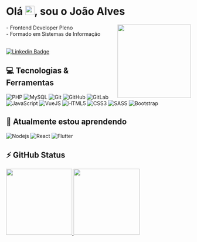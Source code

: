 
<h1 align = "justify"> Olá <img src="https://media.giphy.com/media/hvRJCLFzcasrR4ia7z/giphy.gif" width="25px">, sou o João Alves</h1>
<img align="right" width="200" src="https://media.giphy.com/media/QMHoU66sBXqqLqYvGO/giphy.gif" />
- Frontend Developer Pleno <br>
- Formado em Sistemas de Informação
<br><br>

[![Linkedin Badge](https://img.shields.io/badge/-joaoAlves-blue?style=for-the-badge&logo=Linkedin&logoColor=white&link=https://www.linkedin.com/in/natanael-de-sousa-leite-57980725/)](https://www.linkedin.com/in/natanael-de-sousa-leite-57980725/)


## 💻 Tecnologias & Ferramentas

![PHP](https://img.shields.io/badge/PHP-777BB4?style=for-the-badge&logo=php&logoColor=white)
![MySQL](https://img.shields.io/badge/MySQL-00000F?style=for-the-badge&logo=mysql&logoColor=white)
![Git](https://img.shields.io/badge/-Git-black?style=for-the-badge&logo=git)
![GitHub](https://img.shields.io/badge/-GitHub-181717?style=for-the-badge&logo=github)
![GitLab](https://img.shields.io/badge/-GitLab-FCA121?style=for-the-badge&logo=gitlab)
![JavaScript](https://img.shields.io/badge/JavaScript-F7DF1E?style=for-the-badge&logo=javascript&logoColor=black)
![VueJS](https://img.shields.io/badge/Vue.js-35495E?style=for-the-badge&logo=vue.js&logoColor=4FC08D)
![HTML5](https://img.shields.io/badge/HTML5-E34F26?style=for-the-badge&logo=html5&logoColor=white)
![CSS3](https://img.shields.io/badge/CSS3-1572B6?style=for-the-badge&logo=css3&logoColor=white)
![SASS](https://img.shields.io/badge/Sass-CC6699?style=for-the-badge&logo=sass&logoColor=white)
![Bootstrap](https://img.shields.io/badge/Bootstrap-563D7C?style=for-the-badge&logo=bootstrap&logoColor=white)

## 🚀 Atualmente estou aprendendo

![Nodejs](https://img.shields.io/badge/Node.js-43853D?style=for-the-badge&logo=node.js&logoColor=white)
![React](https://img.shields.io/badge/React-20232A?style=for-the-badge&logo=react&logoColor=61DAFB)
![Flutter](https://img.shields.io/badge/Flutter-02569B?style=for-the-badge&logo=flutter&logoColor=white)



## ⚡ GitHub Status

<!--![Github Stats](https://github-readme-stats.vercel.app/api?username=joaoalvesjf&show_icons=true&count_private=true&show_icons=true&include_all_commits=true)-->
<!-- ![Top Langs](https://github-readme-stats.vercel.app/api/top-langs/?username=joaoalvesjf&hide=TeX&layout=compact) -->

 <div>
  <a href="https://github.com/joaoalvesjf">
  <img height="180em" src="https://github-readme-stats.vercel.app/api?username=joaoalvesjf&show_icons=true&theme=dracula&include_all_commits=true&count_private=true"/>
  <img height="180em" src="https://github-readme-stats.vercel.app/api/top-langs/?username=joaoalvesjf&layout=compact&langs_count=7&theme=dracula"/>
</div>
<!--   ![Snake animation](https://github.com/rafaballerini/joaoalvesjf/blob/output/github-contribution-grid-snake.svg) -->
  
